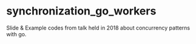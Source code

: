 # synchronization_go_workers
Slide & Example codes from talk held in 2018 about concurrency patterns with go.
